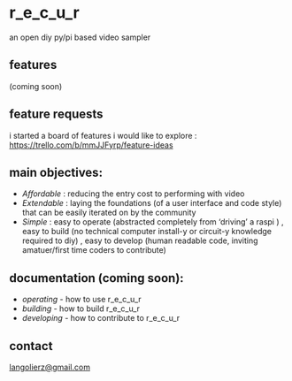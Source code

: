 # r_e_c_u_r
 an open diy py/pi based video sampler

## features

(coming soon)

## feature requests

i started a board of features i would like to explore : https://trello.com/b/mmJJFyrp/feature-ideas

## main objectives:

- *Affordable* : reducing the entry cost to performing with video
- *Extendable* : laying the foundations (of a user interface and code style) that can be easily iterated on by the community
- *Simple* : easy to operate (abstracted completely from ‘driving’ a raspi ) , easy to build (no technical computer install-y or circuit-y knowledge required to diy) , easy to develop (human readable code, inviting amatuer/first time coders to contribute)

## documentation (coming soon):

- *operating* - how to use r_e_c_u_r
- *building* - how to build r_e_c_u_r
- *developing* - how to contribute to r_e_c_u_r

## contact

langolierz@gmail.com
